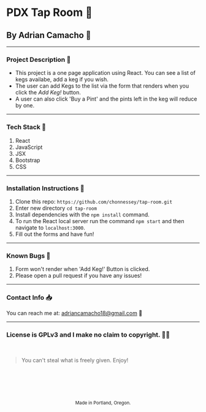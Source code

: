 # PDX Tap Room :beer:
## By Adrian Camacho :electric_plug:

---

### Project Description :pencil:

* This project is a one page application using React. You can see a list of kegs availabe, add a keg if you wish.
* The user can add Kegs to the list via the form that renders when you click the _Add Keg!_ button.
* A user can also click 'Buy a Pint' and the pints left in the keg will reduce by one.
---
### Tech Stack :floppy_disk:
1. React
2. JavaScript
3. JSX
4. Bootstrap
5. CSS
---
### Installation Instructions :pushpin:
1. Clone this repo: `https://github.com/chonnessey/tap-room.git`
2. Enter new directory `cd tap-room`
3. Install dependencies with the `npm install` command.
4. To run the React local server run the command `npm start` and then navigate to `localhost:3000`.
5. Fill out the forms and have fun!
---
### Known Bugs :bug:
1. Form won't render when 'Add Keg!' Button is clicked.
2. Please open a pull request if you have any issues!
---
### Contact Info :inbox_tray:

You can reach me at: <adriancamacho18@gmail.com> :rocket:
___
### License is GPLv3 and I make no claim to copyright. :guardsman:
<br />

> You can't steal what is freely given. Enjoy!

<br />
<br />
<br />
<br />
<p align="center">
  <small>Made in Portland, Oregon.</small>
</p>